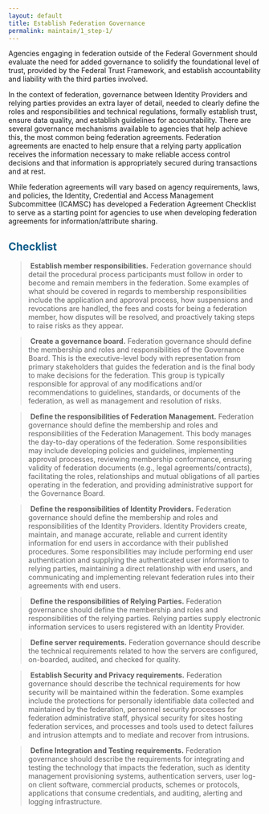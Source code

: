 ```yaml
---
layout: default
title: Establish Federation Governance
permalink: maintain/1_step-1/
---
```


Agencies engaging in federation outside of the Federal Government should evaluate the need for added governance to solidify the foundational level of trust, provided by the Federal Trust Framework, and establish accountability and liability with the third parties involved.

In the context of federation, governance between Identity Providers and relying parties provides an extra layer of detail, needed to clearly define the roles and responsibilities and technical regulations, formally establish trust, ensure data quality, and establish guidelines for accountability. There are several governance mechanisms available to agencies that help achieve this, the most common being federation agreements. Federation agreements are enacted to help ensure that a relying party application receives the information necessary to make reliable access control decisions and that information is appropriately secured during transactions and at rest.

While federation agreements will vary based on agency requirements, laws, and policies, the Identity, Credential and Access Management Subcommittee (ICAMSC) has developed a Federation Agreement Checklist to serve as a starting point for agencies to use when developing federation agreements for information/attribute sharing. 

## <span style="color: #0C5C89">**Checklist**</span>

> <i class="fa fa-check-square-o"></i> &nbsp;**Establish member responsibilities.** Federation governance should detail the procedural process participants must follow in order to become and remain members in the federation. Some examples of what should be covered in regards to membership responsibilities include the application and approval process, how suspensions and revocations are handled, the fees and costs for being a federation member, how disputes will be resolved, and proactively taking steps to raise risks as they appear. 

> <i class="fa fa-check-square-o"></i> &nbsp;**Create a governance board.** Federation governance should define the membership and roles and responsibilities of the Governance Board. This is the executive-level body with representation from primary stakeholders that guides the federation and is the final body to make decisions for the federation. This group is typically responsible for approval of any modifications and/or recommendations to guidelines, standards, or documents of the federation, as well as management and resolution of risks. 

> <i class="fa fa-check-square-o"></i> &nbsp;**Define the responsibilities of Federation Management.** Federation governance should define the membership and roles and responsibilities of the Federation Management. This body manages the day-to-day operations of the federation. Some responsibilities may include developing policies and guidelines, implementing approval processes, reviewing membership conformance, ensuring validity of federation documents (e.g., legal agreements/contracts), facilitating the roles, relationships and mutual obligations of all parties operating in the federation, and providing administrative support for the Governance Board. 

> <i class="fa fa-check-square-o"></i> &nbsp;**Define the responsibilities of Identity Providers.** Federation governance should define the membership and roles and responsibilities of the Identity Providers. Identity Providers create, maintain, and manage accurate, reliable and current identity information for end users in accordance with their published procedures. Some responsibilities may include performing end user authentication and supplying the authenticated user information to relying parties, maintaining a direct relationship with end users, and communicating and implementing relevant federation rules into their agreements with end users. 

> <i class="fa fa-check-square-o"></i> &nbsp;**Define the responsibilities of Relying Parties.** Federation governance should define the membership and roles and responsibilities of the relying parties. Relying parties supply electronic information services to users registered with an Identity Provider.

> <i class="fa fa-check-square-o"></i> &nbsp;**Define server requirements.** Federation governance should describe the technical requirements related to how the servers are configured, on-boarded, audited, and checked for quality. 

> <i class="fa fa-check-square-o"></i> &nbsp;**Establish Security and Privacy requirements.** Federation governance should describe the technical requirements for how security will be maintained within the federation. Some examples include the protections for personally identifiable data collected and maintained by the federation, personnel security processes for federation administrative staff, physical security for sites hosting federation services, and processes and tools used to detect failures and intrusion attempts and to mediate and recover from intrusions. 

> <i class="fa fa-check-square-o"></i> &nbsp;**Define Integration and Testing requirements.** Federation governance should describe the requirements for integrating and testing the technology that impacts the federation, such as identity management provisioning systems, authentication servers, user log-on client software, commercial products, schemes or protocols, applications that consume credentials, and auditing, alerting and logging infrastructure.



























